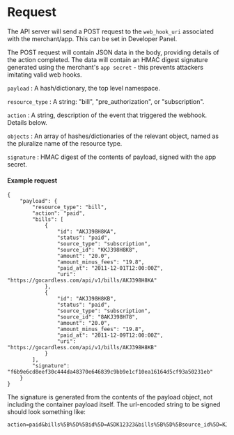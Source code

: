 # Request

The API server will send a POST request to the `web_hook_uri` associated with the merchant/app. This can be set in Developer Panel.

The POST request will contain JSON data in the body, providing details of the action completed. The data will contain an HMAC digest signature generated using the merchant's `app secret` - this prevents attackers imitating valid web hooks.

`payload`
:    A hash/dictionary, the top level namespace.

`resource_type`
:    A string: "bill", "pre_authorization", or "subscription".

`action`
:    A string, description of the event that triggered the webhook. Details below.

`objects`
:    An array of hashes/dictionaries of the relevant object, named as the pluralize name of the resource type.

`signature`
:    HMAC digest of the contents of payload, signed with the app secret.

#### Example request

	{
	    "payload": {
	        "resource_type": "bill",
	        "action": "paid",
	        "bills": [
	            {
	                "id": "AKJ398H8KA",
	                "status": "paid",
	                "source_type": "subscription",
	                "source_id": "KKJ398H8K8",
	                "amount": "20.0",
	                "amount_minus_fees": "19.8",
	                "paid_at": "2011-12-01T12:00:00Z",
	                "uri": "https://gocardless.com/api/v1/bills/AKJ398H8KA"
	            },
	            {
	                "id": "AKJ398H8KB",
	                "status": "paid",
	                "source_type": "subscription",
	                "source_id": "8AKJ398H78",
	                "amount": "20.0",
	                "amount_minus_fees": "19.8",
	                "paid_at": "2011-12-09T12:00:00Z",
	                "uri": "https://gocardless.com/api/v1/bills/AKJ398H8KB"
	            }
	        ],
	        "signature": "f6b9e6cd8eef30c444da48370e646839c9bb9e1cf10ea16164d5cf93a50231eb"
	    }
	}

The signature is generated from the contents of the payload object, not including the container payload itself. The url-encoded string to be signed should look something like:

	action=paid&bills%5B%5D%5Bid%5D=ASDK12323&bills%5B%5D%5Bsource_id%5D=KJHAD978A&bills%5B%5D%5Bsource_type%5D=subscription&bills%5B%5D%5Bstatus%5D=paid&bills%5B%5D%5Buri%5D=https%3A%2F%2Fgocardless.com%2Fapi%2Fv1%2Fbills%2F1&resource_type=bill
